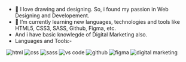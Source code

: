 - 👀 I love drawing and designing. So, i found my passion in Web Designing and Developement.
- 🌱 I’m currently learning new languages, technologies and tools like HTML5, CSS3, SASS, Github, Figma, etc.
- And i have basic knowlegde of Digital Marketing also.
- Languages and Tools:-

![html](https://user-images.githubusercontent.com/85273777/141689511-fcb097e6-294f-42ad-a4d3-c0fa4e4d4605.png)
![css](https://user-images.githubusercontent.com/85273777/141689528-5f2e9d2a-6965-470c-bcec-aa46be5ef443.png)
![sass](https://user-images.githubusercontent.com/85273777/141689553-cd79ee91-69b6-423d-bbae-c05c3198fd48.png)
![vs code](https://user-images.githubusercontent.com/85273777/141689591-b6b45862-d7b1-4f60-83de-8d0103d24ce2.png)
![github](https://user-images.githubusercontent.com/85273777/141689596-51c0d074-9aac-4d89-867a-4146ea769653.png)
![figma](https://user-images.githubusercontent.com/85273777/141689615-720fa2d0-f87f-4a49-9e98-b0ac34511474.png)
![digital marketing](https://user-images.githubusercontent.com/85273777/141689619-fbc853dc-9a2e-4472-9d76-de7553515929.png)
